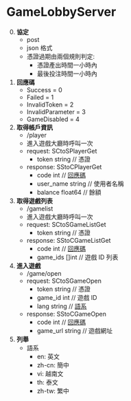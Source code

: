 GameLobbyServer
=========================
0. **協定**
	- post
	- json 格式
	- 憑證過期由兩個規則判定:
		- 憑證產出時間一小時內
		- 最後投注時間一小時內
0. **回應碼**<span id="回應碼"></span>
	- Success          = 0
	- Failed           = 1
	- InvalidToken     = 2
	- InvalidParameter = 3
	- GameDisabled     = 4
0. **取得帳戶資訊**
	- /player
	- 進入遊戲大廳時呼叫一次
	- request: SCtoSPlayerGet
		- token string // 憑證
	- response: SStoCPlayerGet
		- code      int     // <a href="#回應碼">回應碼</a>
		- user_name string  // 使用者名稱
		- balance   float64 // 餘額
0. **取得遊戲列表**
	- /gamelist
	- 進入遊戲大廳時呼叫一次
	- request: SCtoSGameListGet
		- token string // 憑證
	- response: SStoCGameListGet
		- code     int   // <a href="#回應碼">回應碼</a>
		- game_ids []int // 遊戲 ID 列表
0. **進入遊戲**
	- /game/open
	- request: SCtoSGameOpen
		- token   string // 憑證
		- game_id int    // 遊戲 ID
		- lang    string // <a href="#語系">語系</a>
	- response: SStoCGameOpen
		- code     int    // <a href="#回應碼">回應碼</a>
		- game_url string // 遊戲網址
0. **列舉**
	- 語系<span id="語系"></span>
		- en:    英文
		- zh-cn: 簡中
		- vi:    越南文
		- th:    泰文
		- zh-tw: 繁中

